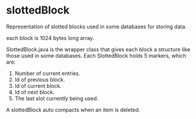 # slottedBlock
Representation of slotted blocks used in some databases for storing data.

each block is 1024 bytes long array.

SlottedBlock.java is the wrapper class that gives each block a structure like those used in some databases. Each SlottedBlock holds 5 markers, which are:

1. Number of current entries.
2. Id of previous block.
3. Id of current block.
4. Id of next block.
5. The last slot currently being used.

A slottedBlock auto compacts when an item is deleted.
